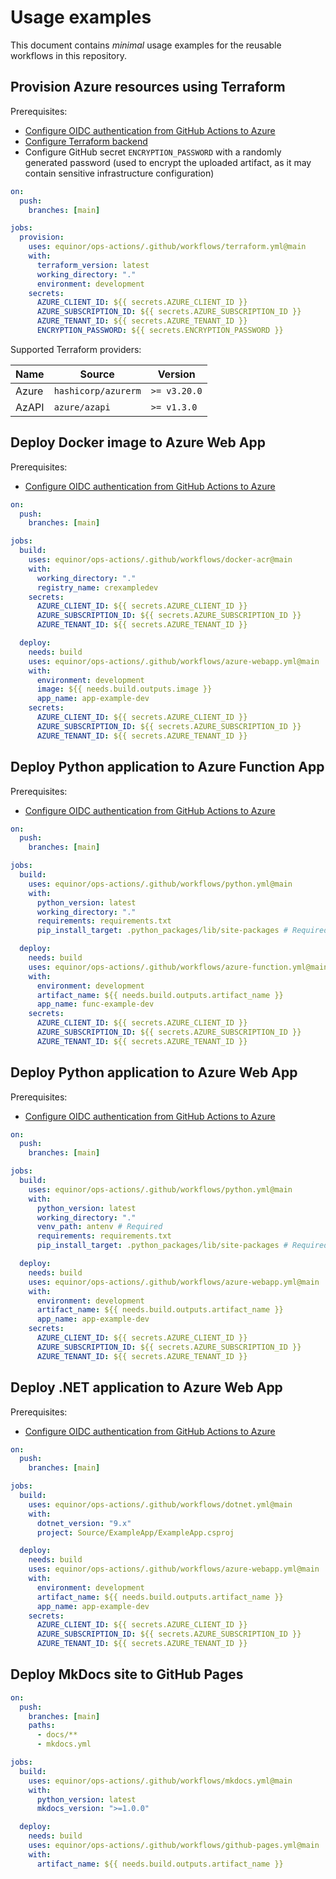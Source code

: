 # Usage examples

This document contains _minimal_ usage examples for the reusable workflows in this repository.

## Provision Azure resources using Terraform

Prerequisites:

- [Configure OIDC authentication from GitHub Actions to Azure](https://github.com/equinor/azure-github-oidc-template)
- [Configure Terraform backend](https://github.com/equinor/azure-terraform-backend-template)
- Configure GitHub secret `ENCRYPTION_PASSWORD` with a randomly generated password (used to encrypt the uploaded artifact, as it may contain sensitive infrastructure configuration)

```yaml
on:
  push:
    branches: [main]

jobs:
  provision:
    uses: equinor/ops-actions/.github/workflows/terraform.yml@main
    with:
      terraform_version: latest
      working_directory: "."
      environment: development
    secrets:
      AZURE_CLIENT_ID: ${{ secrets.AZURE_CLIENT_ID }}
      AZURE_SUBSCRIPTION_ID: ${{ secrets.AZURE_SUBSCRIPTION_ID }}
      AZURE_TENANT_ID: ${{ secrets.AZURE_TENANT_ID }}
      ENCRYPTION_PASSWORD: ${{ secrets.ENCRYPTION_PASSWORD }}
```

Supported Terraform providers:

| Name  | Source              | Version      |
| ----- | ------------------- | ------------ |
| Azure | `hashicorp/azurerm` | `>= v3.20.0` |
| AzAPI | `azure/azapi`       | `>= v1.3.0`  |

## Deploy Docker image to Azure Web App

Prerequisites:

- [Configure OIDC authentication from GitHub Actions to Azure](https://github.com/equinor/azure-github-oidc-template)

```yaml
on:
  push:
    branches: [main]

jobs:
  build:
    uses: equinor/ops-actions/.github/workflows/docker-acr@main
    with:
      working_directory: "."
      registry_name: crexampledev
    secrets:
      AZURE_CLIENT_ID: ${{ secrets.AZURE_CLIENT_ID }}
      AZURE_SUBSCRIPTION_ID: ${{ secrets.AZURE_SUBSCRIPTION_ID }}
      AZURE_TENANT_ID: ${{ secrets.AZURE_TENANT_ID }}

  deploy:
    needs: build
    uses: equinor/ops-actions/.github/workflows/azure-webapp.yml@main
    with:
      environment: development
      image: ${{ needs.build.outputs.image }}
      app_name: app-example-dev
    secrets:
      AZURE_CLIENT_ID: ${{ secrets.AZURE_CLIENT_ID }}
      AZURE_SUBSCRIPTION_ID: ${{ secrets.AZURE_SUBSCRIPTION_ID }}
      AZURE_TENANT_ID: ${{ secrets.AZURE_TENANT_ID }}
```

## Deploy Python application to Azure Function App

Prerequisites:

- [Configure OIDC authentication from GitHub Actions to Azure](https://github.com/equinor/azure-github-oidc-template)

```yaml
on:
  push:
    branches: [main]

jobs:
  build:
    uses: equinor/ops-actions/.github/workflows/python.yml@main
    with:
      python_version: latest
      working_directory: "."
      requirements: requirements.txt
      pip_install_target: .python_packages/lib/site-packages # Required

  deploy:
    needs: build
    uses: equinor/ops-actions/.github/workflows/azure-function.yml@main
    with:
      environment: development
      artifact_name: ${{ needs.build.outputs.artifact_name }}
      app_name: func-example-dev
    secrets:
      AZURE_CLIENT_ID: ${{ secrets.AZURE_CLIENT_ID }}
      AZURE_SUBSCRIPTION_ID: ${{ secrets.AZURE_SUBSCRIPTION_ID }}
      AZURE_TENANT_ID: ${{ secrets.AZURE_TENANT_ID }}
```

## Deploy Python application to Azure Web App

Prerequisites:

- [Configure OIDC authentication from GitHub Actions to Azure](https://github.com/equinor/azure-github-oidc-template)

```yaml
on:
  push:
    branches: [main]

jobs:
  build:
    uses: equinor/ops-actions/.github/workflows/python.yml@main
    with:
      python_version: latest
      working_directory: "."
      venv_path: antenv # Required
      requirements: requirements.txt
      pip_install_target: .python_packages/lib/site-packages # Required

  deploy:
    needs: build
    uses: equinor/ops-actions/.github/workflows/azure-webapp.yml@main
    with:
      environment: development
      artifact_name: ${{ needs.build.outputs.artifact_name }}
      app_name: app-example-dev
    secrets:
      AZURE_CLIENT_ID: ${{ secrets.AZURE_CLIENT_ID }}
      AZURE_SUBSCRIPTION_ID: ${{ secrets.AZURE_SUBSCRIPTION_ID }}
      AZURE_TENANT_ID: ${{ secrets.AZURE_TENANT_ID }}
```

## Deploy .NET application to Azure Web App

Prerequisites:

- [Configure OIDC authentication from GitHub Actions to Azure](https://github.com/equinor/azure-github-oidc-template)

```yaml
on:
  push:
    branches: [main]

jobs:
  build:
    uses: equinor/ops-actions/.github/workflows/dotnet.yml@main
    with:
      dotnet_version: "9.x"
      project: Source/ExampleApp/ExampleApp.csproj

  deploy:
    needs: build
    uses: equinor/ops-actions/.github/workflows/azure-webapp.yml@main
    with:
      environment: development
      artifact_name: ${{ needs.build.outputs.artifact_name }}
      app_name: app-example-dev
    secrets:
      AZURE_CLIENT_ID: ${{ secrets.AZURE_CLIENT_ID }}
      AZURE_SUBSCRIPTION_ID: ${{ secrets.AZURE_SUBSCRIPTION_ID }}
      AZURE_TENANT_ID: ${{ secrets.AZURE_TENANT_ID }}
```

## Deploy MkDocs site to GitHub Pages

```yaml
on:
  push:
    branches: [main]
    paths:
      - docs/**
      - mkdocs.yml

jobs:
  build:
    uses: equinor/ops-actions/.github/workflows/mkdocs.yml@main
    with:
      python_version: latest
      mkdocs_version: ">=1.0.0"

  deploy:
    needs: build
    uses: equinor/ops-actions/.github/workflows/github-pages.yml@main
    with:
      artifact_name: ${{ needs.build.outputs.artifact_name }}
```
